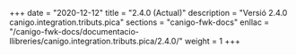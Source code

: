 +++
date        = "2020-12-12"
title       = "2.4.0 (Actual)"
description = "Versió 2.4.0 canigo.integration.tributs.pica"
sections    = "canigo-fwk-docs"
enllac		= "/canigo-fwk-docs/documentacio-llibreries/canigo.integration.tributs.pica/2.4.0/"
weight		= 1
+++
